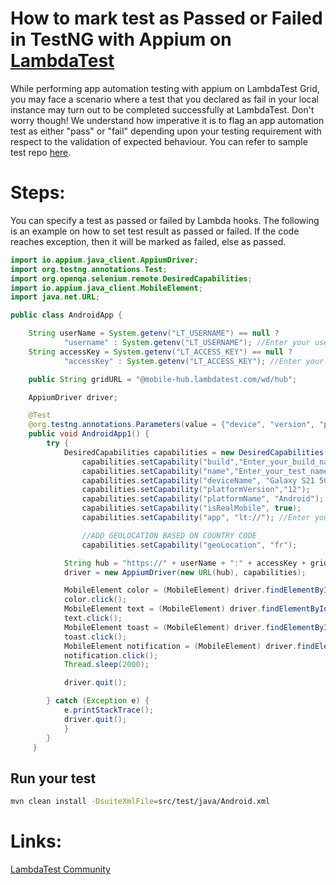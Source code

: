 # How to mark test as Passed or Failed in TestNG with Appium on [LambdaTest](https://www.lambdatest.com/?utm_source=github&utm_medium=repo&utm_campaign=appium-testNG-geoLocation)

While performing app automation testing with appium on LambdaTest Grid, you may face a scenario where a test that you declared as fail in your local instance may turn out to be completed successfully at LambdaTest. Don't worry though! We understand how imperative it is to flag an app automation test as either "pass" or "fail" depending upon your testing requirement with respect to the validation of expected behaviour. You can refer to sample test repo [here](https://github.com/LambdaTest/LT-appium-java-testng).

# Steps:

You can specify a test as passed or failed by Lambda hooks. The following is an example on how to set test result as passed or failed. If the code reaches exception, then it will be marked as failed, else as passed.

```java
import io.appium.java_client.AppiumDriver;
import org.testng.annotations.Test;
import org.openqa.selenium.remote.DesiredCapabilities;
import io.appium.java_client.MobileElement;
import java.net.URL;

public class AndroidApp {

    String userName = System.getenv("LT_USERNAME") == null ?
            "username" : System.getenv("LT_USERNAME"); //Enter your username here
    String accessKey = System.getenv("LT_ACCESS_KEY") == null ?
            "accessKey" : System.getenv("LT_ACCESS_KEY"); //Enter your accessKey here

    public String gridURL = "@mobile-hub.lambdatest.com/wd/hub";

    AppiumDriver driver;

    @Test
    @org.testng.annotations.Parameters(value = {"device", "version", "platform"})
    public void AndroidApp1() {
        try {
            DesiredCapabilities capabilities = new DesiredCapabilities();
                capabilities.setCapability("build","Enter_your_build_name"); //Enter your build name here
                capabilities.setCapability("name","Enter_your_test_name"); //Enter your test name here
                capabilities.setCapability("deviceName", "Galaxy S21 5G");
                capabilities.setCapability("platformVersion","12");
                capabilities.setCapability("platformName", "Android");
                capabilities.setCapability("isRealMobile", true);
                capabilities.setCapability("app", "lt://"); //Enter your app url here

                //ADD GEOLOCATION BASED ON COUNTRY CODE
                capabilities.setCapability("geoLocation", "fr");

            String hub = "https://" + userName + ":" + accessKey + gridURL;
            driver = new AppiumDriver(new URL(hub), capabilities);

            MobileElement color = (MobileElement) driver.findElementById("com.lambdatest.proverbial:id/color");
            color.click();
            MobileElement text = (MobileElement) driver.findElementById("com.lambdatest.proverbial:id/Text");
            text.click();
            MobileElement toast = (MobileElement) driver.findElementById("com.lambdatest.proverbial:id/toast");
            toast.click();
            MobileElement notification = (MobileElement) driver.findElementById("com.lambdatest.proverbial:id/notification");
            notification.click();
            Thread.sleep(2000);

            driver.quit();

        } catch (Exception e) {
            e.printStackTrace();
            driver.quit();
            }
        }
     }
```
## Run your test

```bash
mvn clean install -DsuiteXmlFile=src/test/java/Android.xml
```
# Links:

[LambdaTest Community](http://community.lambdatest.com/)